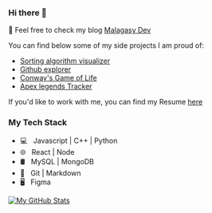 ### Hi there 👋

🔭 Feel free to check my blog [Malagasy Dev](https://malagasydev.com/)

You can find below some of my side projects I am proud of:

- [Sorting algorithm visualizer](https://sorting-visualizer-peach.vercel.app/)
- [Github explorer](https://github-explorer-rho.now.sh/)
- [Conway's Game of Life](https://game-of-life-bay.vercel.app/)
- [Apex legends Tracker](https://apex-tracker-v2.herokuapp.com/)

If you'd like to work with me, you can find my Resume [here](https://github.com/notAro14/my-resume/blob/master/resume.pdf)

### My Tech Stack

- 💻 &nbsp; Javascript | C++ | Python
- 🌐 &nbsp; React | Node
- 🛢 &nbsp; MySQL | MongoDB
- 🔧 &nbsp; Git | Markdown
- 🖥 &nbsp; Figma

[![My GitHub Stats](https://github-readme-stats.vercel.app/api?username=notAro14&show_icons=true)](https://github.com/notAro14)
